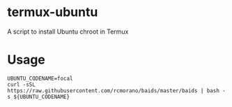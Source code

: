# termux-ubuntu

A script to install Ubuntu chroot in Termux

# Usage

```
UBUNTU_CODENAME=focal
curl -sSL https://raw.githubusercontent.com/rcmorano/baids/master/baids | bash -s ${UBUNTU_CODENAME}
```

